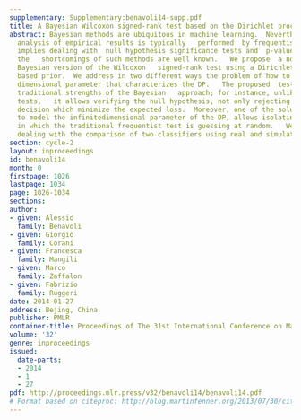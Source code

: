 ```yaml
---
supplementary: Supplementary:benavoli14-supp.pdf
title: A Bayesian Wilcoxon signed-rank test based on the Dirichlet process
abstract: Bayesian methods are ubiquitous in machine learning.  Nevertheless, the
  analysis of empirical results is typically   performed  by frequentist tests. This
  implies dealing with  null hypothesis significance tests and  p-values, even though
  the   shortcomings of such methods are well known.   We propose  a nonparametric
  Bayesian version of the Wilcoxon   signed-rank test using a Dirichlet process (DP)
  based prior.  We address in two different ways the problem of how to choose  the   infinite
  dimensional parameter that characterizes the DP.   The proposed  test has all the
  traditional strengths of the Bayesian   approach; for instance, unlike the frequentist
  tests,   it allows verifying the null hypothesis, not only rejecting it, and   taking
  decision which minimize the expected loss.  Moreover, one of the solutions proposed
  to model the infinitedimensional parameter of the DP, allows isolating instances
  in which the traditional frequentist test is guessing at random.   We show results
  dealing with the comparison of two classifiers using real and simulated data.
section: cycle-2
layout: inproceedings
id: benavoli14
month: 0
firstpage: 1026
lastpage: 1034
page: 1026-1034
sections: 
author:
- given: Alessio
  family: Benavoli
- given: Giorgio
  family: Corani
- given: Francesca
  family: Mangili
- given: Marco
  family: Zaffalon
- given: Fabrizio
  family: Ruggeri
date: 2014-01-27
address: Bejing, China
publisher: PMLR
container-title: Proceedings of The 31st International Conference on Machine Learning
volume: '32'
genre: inproceedings
issued:
  date-parts:
  - 2014
  - 1
  - 27
pdf: http://proceedings.mlr.press/v32/benavoli14/benavoli14.pdf
# Format based on citeproc: http://blog.martinfenner.org/2013/07/30/citeproc-yaml-for-bibliographies/
---
```

